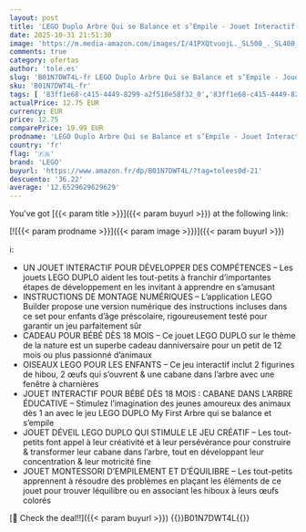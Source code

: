 ```yaml
---
layout: post
title: 'LEGO Duplo Arbre Qui se Balance et s’Empile - Jouet Interactif pour Bébé dès 1 an - Jeu de Construction Développant la Motricité Fine - 2 Figurines d oiseaux - Cadeau pour Fille ou Garçon 10440'
date: 2025-10-31 21:51:30
image: 'https://m.media-amazon.com/images/I/41PXQtvuojL._SL500_._SL400_.jpg'
comments: true
category: ofertas
author: 'tole.es'
slug: 'B01N7DWT4L-fr LEGO Duplo Arbre Qui se Balance et s’Empile - Jouet...'
sku: 'B01N7DWT4L-fr'
tags: [ '83ff1e68-c415-4449-8299-a2f510e58f32_0','83ff1e68-c415-4449-8299-a2f510e58f32_501','Arborist Merchandising Root','Jeux de construction','Jeux déveil et pédagogiques','Jeux et Jouets','Jeux et jouets','Loisirs créatifs','Montessori','Self Service','Sets de jeux de construction','Special Features Stores','lego','🇫🇷', ]
actualPrice: 12.75 EUR
currency: EUR
price: 12.75
comparePrice: 19.99 EUR
prodname: 'LEGO Duplo Arbre Qui se Balance et s’Empile - Jouet Interactif pour Bébé dès 1 an - Jeu de Construction Développant la Motricité Fine - 2 Figurines d oiseaux - Cadeau pour Fille ou Garçon 10440'
country: 'fr'
flag: '🇫🇷'
brand: 'LEGO'
buyurl: 'https://www.amazon.fr/dp/B01N7DWT4L/?tag=tolees0d-21'
descuento: '36.22'
average: '12.6529629629629'
---
```


You've got [{{< param title >}}]({{< param buyurl >}}) at the following link:

[![{{< param prodname >}}]({{< param image >}})]({{< param buyurl >}})

ℹ️:

- UN JOUET INTERACTIF POUR DÉVELOPPER DES COMPÉTENCES – Les jouets LEGO DUPLO aident les tout-petits à franchir d’importantes étapes de développement en les invitant à apprendre en s’amusant
- INSTRUCTIONS DE MONTAGE NUMÉRIQUES – L’application LEGO Builder propose une version numérique des instructions incluses dans ce set pour enfants d’âge préscolaire, rigoureusement testé pour garantir un jeu parfaitement sûr
- CADEAU POUR BÉBÉ DÈS 18 MOIS – Ce jouet LEGO DUPLO sur le thème de la nature est un superbe cadeau danniversaire pour un petit de 12 mois ou plus passionné d’animaux
- OISEAUX LEGO POUR LES ENFANTS – Ce jeu interactif inclut 2 figurines de hibou, 2 œufs qui s’ouvrent & une cabane dans l’arbre avec une fenêtre à charnières
- JOUET INTERACTIF POUR BÉBÉ DÈS 18 MOIS : CABANE DANS L’ARBRE ÉDUCATIVE – Stimulez l’imagination des jeunes amoureux des animaux dès 1 an avec le jeu LEGO DUPLO My First Arbre qui se balance et s’empile
- JOUET DÉVEIL LEGO DUPLO QUI STIMULE LE JEU CRÉATIF – Les tout-petits font appel à leur créativité et à leur persévérance pour construire & transformer leur cabane dans l’arbre, tout en développant leur concentration & leur motricité fine
- JOUET MONTESSORI D’EMPILEMENT ET D’ÉQUILIBRE – Les tout-petits apprennent à résoudre des problèmes en plaçant les éléments de ce jouet pour trouver léquilibre ou en associant les hiboux à leurs œufs colorés

[🛒 Check the deal!!]({{< param buyurl >}})
{{<world>}}B01N7DWT4L{{</world>}}
